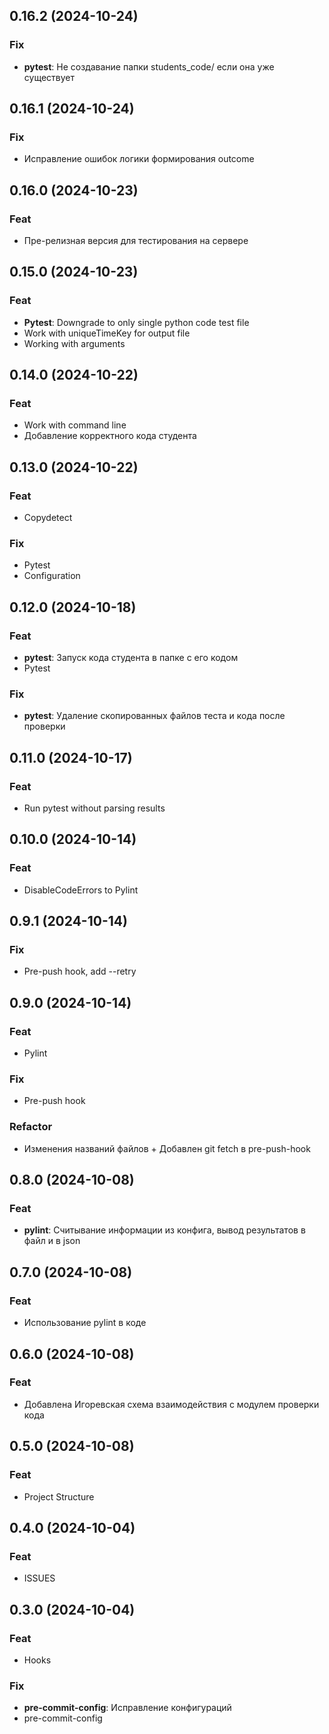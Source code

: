 ## 0.16.2 (2024-10-24)

### Fix

- **pytest**: Не создавание папки students_code/ если она уже существует

## 0.16.1 (2024-10-24)

### Fix

- Исправление ошибок логики формирования outcome

## 0.16.0 (2024-10-23)

### Feat

- Пре-релизная версия для тестирования на сервере

## 0.15.0 (2024-10-23)

### Feat

- **Pytest**: Downgrade to only single python code test file
- Work with uniqueTimeKey for output file
- Working with arguments

## 0.14.0 (2024-10-22)

### Feat

- Work with command line
- Добавление корректного кода студента

## 0.13.0 (2024-10-22)

### Feat

- Copydetect

### Fix

- Pytest
- Configuration

## 0.12.0 (2024-10-18)

### Feat

- **pytest**: Запуск кода студента в папке с его кодом
- Pytest

### Fix

- **pytest**: Удаление скопированных файлов теста и кода после проверки

## 0.11.0 (2024-10-17)

### Feat

- Run pytest without parsing results

## 0.10.0 (2024-10-14)

### Feat

- DisableCodeErrors to Pylint

## 0.9.1 (2024-10-14)

### Fix

- Pre-push hook, add --retry

## 0.9.0 (2024-10-14)

### Feat

- Pylint

### Fix

- Pre-push hook

### Refactor

- Изменения названий файлов + Добавлен git fetch в pre-push-hook

## 0.8.0 (2024-10-08)

### Feat

- **pylint**: Считывание информации из конфига, вывод результатов в файл и в json

## 0.7.0 (2024-10-08)

### Feat

- Использование pylint в коде

## 0.6.0 (2024-10-08)

### Feat

- Добавлена Игоревская схема взаимодействия с модулем проверки кода

## 0.5.0 (2024-10-08)

### Feat

- Project Structure

## 0.4.0 (2024-10-04)

### Feat

- ISSUES

## 0.3.0 (2024-10-04)

### Feat

- Hooks

### Fix

- **pre-commit-config**: Исправление конфигураций
- pre-commit-config
